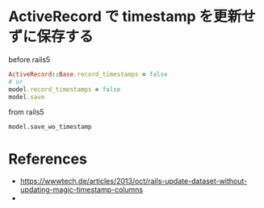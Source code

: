 ActiveRecord で timestamp を更新せずに保存する
===========================================

before rails5
```ruby
ActiveRecord::Base.record_timestamps = false
# or
model.record_timestamps = false
model.save
```

from rails5

```
model.save_wo_timestamp
```

# References

+ <https://wwwtech.de/articles/2013/oct/rails-update-dataset-without-updating-magic-timestamp-columns>
+ [](https://qiita.com/kakkunpakkun/items/b286f789ca8590104ad1)